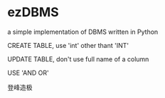 # ezDBMS
a simple implementation of DBMS written in Python

CREATE TABLE, use 'int' other thant 'INT'

UPDATE TABLE, don't use full name of a column

USE 'AND OR'

登峰造极